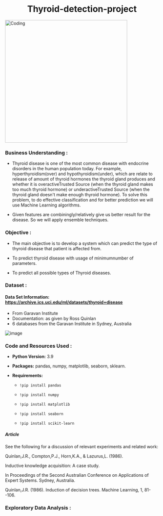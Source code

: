 
<h1 align="center">Thyroid-detection-project</h1>
<img align="center" alt="Coding" width="400" src="https://user-images.githubusercontent.com/108168115/211640028-a1e419f5-bd11-42a9-a614-f90abae4c167.jpeg"

     
<p/>     
     
### Business Understanding :


* Thyroid disease is one of the most common disease with endocrine disorders in the human population today. For example, hyperthyroidism(over) and hypothyroidism(under), which are relate to release of amount of thyroid hormones the thyroid gland produces and whether it is overactiveTrusted Source (when the thyroid gland makes too much thyroid hormone) or underactiveTrusted Source (when the thyroid gland doesn't make enough thyroid hormone). To solve this problem, to do effective classification and for better prediction we will use Machine Learning algorithms.

* Given features are combiningly/relatively give us better result for the disease. So we will apply ensemble techniques.



### Objective :

* The main objective is to develop a system which can predict the type of thyroid disease that patient is affected from. 

* To predict thyroid disease with usage of minimumnumber of parameters.

* To predict all possible types of Thyroid diseases.

### Dataset :
#### Data Set Information: https://archive.ics.uci.edu/ml/datasets/thyroid+disease

* From Garavan Institute
* Documentation: as given by Ross Quinlan
* 6 databases from the Garavan Institute in Sydney, Australia

![image](https://user-images.githubusercontent.com/108168115/213940976-45c6257e-5750-45b0-876f-05ac17d891a2.png)

<p/>    

### Code and Resources Used :

* __Python Version:__ 3.9

* __Packages:__ pandas, numpy, matplotlib, seaborn, sklearn.

* __Requirements:__  
  
  * `!pip install pandas`
  
  * `!pip install numpy`

  * `!pip install matplotlib` 

  * `!pip install seaborn`

  * `!pip install scikit-learn`
##### Article 

See the following for a discussion of relevant experiments and related work:

   Quinlan,J.R., Compton,P.J., Horn,K.A., & Lazurus,L. (1986).
   
   Inductive knowledge acquisition: A case study.
   
   In Proceedings of the Second Australian Conference on Applications of Expert Systems.  Sydney, Australia.

   Quinlan,J.R. (1986). Induction of decision trees. Machine Learning, 1, 81--106. 
   
   
<p/>

### Exploratory Data Analysis :





